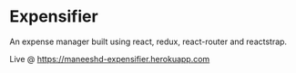 # Expensifier

An expense manager built using react, redux, react-router and reactstrap.

Live @ https://maneeshd-expensifier.herokuapp.com 
